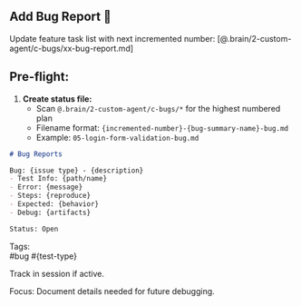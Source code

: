 ## Add Bug Report 🔧

Update feature task list with next incremented number: [@.brain/2-custom-agent/c-bugs/xx-bug-report.md]

## Pre-flight:

1.  **Create status file:** 
    * Scan `@.brain/2-custom-agent/c-bugs/*` for the highest numbered plan
    * Filename format: `{incremented-number}-{bug-summary-name}-bug.md`
    * Example: `05-login-form-validation-bug.md`

```markdown
# Bug Reports

Bug: {issue type} - {description}
- Test Info: {path/name}
- Error: {message}
- Steps: {reproduce}
- Expected: {behavior}
- Debug: {artifacts}

Status: Open
```

Tags:  
#bug #{test-type}

Track in session if active.

Focus: Document details needed for future debugging.